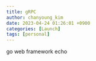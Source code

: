 ```yaml
---
title: gRPC
author: chanyoung_kim
date: 2023-04-24 01:26:01 +0900
categories: [Launch]
tags: [personal]
---
```


go web framework echo
